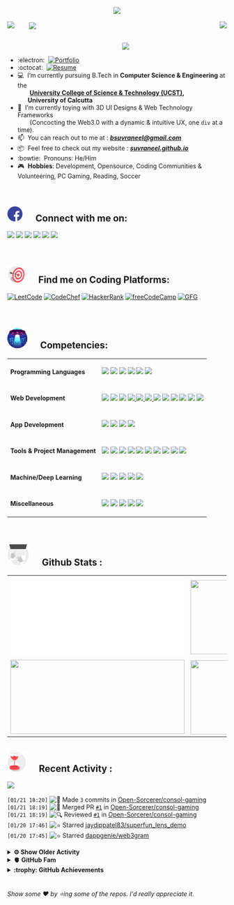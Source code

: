 <!--
[![Header](https://raw.githubusercontent.com/Suvraneel/Suvraneel/master/res/Github%20readme%20Header.png "Portfolio Website")]
(https://suvraneel.github.io/)
-->
<p align="center">
<img src="https://profile-counter.glitch.me/{Suvraneel}/count.svg"></p>

<p>
  <a href=https://open.spotify.com/user/4bio4arq8izb9sba4ly6al54v>
   <img align="right" src="https://spotify-github-profile.vercel.app/api/view?uid=4bio4arq8izb9sba4ly6al54v&cover_image=true&theme=novatorem">
  </a>
  <img align="center" src="https://readme-typing-svg.herokuapp.com?font=Playfair+Display&color=F70000&size=30&center=true&vCenter=true&multiline=true&weight=100&height=100&width=220&lines=Hey+there%2C;I'm+Suvraneel+!">
  <img align="left" src="https://media.tenor.com/images/043986fe5f470eeb6d86515e6cda30fe/tenor.gif" width="50">
</p>
<br>
<a href="https://suvraneel.software" target="_blank"><img align='right' src="https://raw.githubusercontent.com/Suvraneel/Suvraneel/master/res/readme_banner.gif" width="240" height="auto"></a>
<br>

- :electron: &nbsp;[![Portfolio](https://img.shields.io/badge/suvraneel%2Esoftware-PortFolio-grey?style=for-the-badge&logo=Scribd&labelColor=013243&color=bf2004)](https://suvraneel.software)
- :octocat: &nbsp;[![Resume](https://img.shields.io/badge/Suvraneel%20Bhuin-RESUME-blue?style=for-the-badge&logo=Sega&labelColor=0d182b)](https://suvraneel.github.io/Resume)
- :computer: &nbsp;I’m currently pursuing B.Tech in **Computer Science & Engineering** at the  
 &nbsp;&nbsp;&nbsp;&nbsp;&nbsp;&nbsp;&nbsp;**[University College of Science & Technology (UCST)](http://www.caluniv-ucsta.net/),  
 &nbsp;&nbsp;&nbsp;&nbsp;&nbsp;&nbsp;&nbsp;University of Calcutta**
- :crystal_ball: &nbsp;I’m currently toying with 3D UI Designs & Web Technology Frameworks  
 &nbsp;&nbsp;&nbsp;&nbsp;&nbsp;&nbsp;&nbsp;(Concocting the Web3.0 with a dynamic & intuitive UX, one `div` at a time).
- :mailbox: &nbsp;You can reach out to me at : ***bsuvraneel@gmail.com***
- :package: &nbsp;Feel free to check out my website : [***suvraneel.github.io***](https://suvraneel.github.io/)
- :bowtie: &nbsp;Pronouns: He/Him
- :video_game: &nbsp;**Hobbies**: Development, Opensource, Coding Communities & Volunteering, PC Gaming, Reading, Soccer

<br>
<h2 align=left>
<img src="https://raw.githubusercontent.com/Suvraneel/Suvraneel/master/res/social.gif" height="35" width= auto>
&nbsp;&nbsp;&nbsp;&nbsp;
Connect with me on:
<br></h2>


<!-- 
[![GitHub-Mark-Light](https://raw.githubusercontent.com/Suvraneel/Suvraneel/master/res/in.png#gh-light-mode-only)![GitHub-Mark-Dark](https://raw.githubusercontent.com/Suvraneel/Suvraneel/master/res/in.png#gh-dark-mode-only)](https://www.linkedin.com/in/suvraneel-bhuin) -->

  
<a href="https://twitter.com/SuvraneelB"><img src="https://user-images.githubusercontent.com/63473496/212667318-969259c1-f51a-47a4-a3e3-8675138bdcec.gif" height="70" width= auto></a> <a href="https://www.linkedin.com/in/suvraneel-bhuin"><img src="https://user-images.githubusercontent.com/63473496/212667680-1ccf7d0a-9f59-4be5-a2d0-b07effb04b6c.gif" height="70" width= auto></a> <a href="https://www.facebook.com/suvraneel.bhuin"><img src="https://user-images.githubusercontent.com/63473496/212667021-d190985a-6977-41bf-8063-d5c09c8abd8c.gif" height="70" width= auto></a> <a href="https://www.instagram.com/el_diablo_suvraneel"><img src="https://user-images.githubusercontent.com/63473496/212668023-3f7aa65f-2a55-44f4-bc11-e1e7fea26cab.gif" height="70" width= auto></a> <a href="https://api.whatsapp.com/send?phone=917001967224&text=Hi!%20Suvraneel!!"><img src="https://user-images.githubusercontent.com/63473496/212668258-a33f94f5-0baf-4ab5-a2ac-83adafa8ecf0.gif" height="70" width= auto></a> <a href="https://discord.com/users/851345743935045652/"><img src="https://user-images.githubusercontent.com/63473496/212670527-afccf7ca-4dfc-4f4c-bf91-19287be8a679.gif" height="70" width= auto></a>


<!--
<p>
<a href="https://www.linkedin.com/in/suvraneel-bhuin" target="_blank">
<img src="https://raw.githubusercontent.com/Suvraneel/Suvraneel/master/res/in.png#gh-light-mode-only" height="70" width= auto></a>
&nbsp;&nbsp;&nbsp;&nbsp;&nbsp;
<a href="https://www.instagram.com/el_diablo_suvraneel" target="_blank">
<img src="https://github.com/Suvraneel/Suvraneel/blob/master/res/ig.png#gh-light-mode-only" height="70" width= auto></a>
&nbsp;&nbsp;&nbsp;&nbsp;&nbsp;
<a href="https://github.com/Suvraneel" target="_blank">
<img src="https://raw.githubusercontent.com/Suvraneel/Suvraneel/master/res/github.png" height="35" width= auto></a>
&nbsp;&nbsp;&nbsp;&nbsp;&nbsp;
<a href="https://www.facebook.com/suvraneel.bhuin" target="_blank">
<img src="https://raw.githubusercontent.com/Suvraneel/Suvraneel/master/res/fb.png#gh-light-mode-only" height="70" width= auto></a>
&nbsp;&nbsp;&nbsp;&nbsp;&nbsp;
<a href="https://discord.com/users/851345743935045652/" id="discord">
<img src="https://raw.githubusercontent.com/Suvraneel/Suvraneel/master/res/dc.jpg#gh-light-mode-only" height="70" width= auto></a>
&nbsp;&nbsp;&nbsp;&nbsp;&nbsp;
<a href="https://api.whatsapp.com/send?phone=917001967224&text=Hi!%20Suvraneel!!" id="whatsapp">
<img src="https://raw.githubusercontent.com/Suvraneel/Suvraneel/master/res/wp.png#gh-light-mode-only" height="70" width= auto></a> 
</p>
-->

<br>
<h2 align=left>
<img src="https://raw.githubusercontent.com/Suvraneel/Suvraneel/master/res/target.gif" height="40" width= auto>
&nbsp;&nbsp;&nbsp;&nbsp;
Find me on Coding Platforms:
<br></h2>


[![LeetCode](https://img.shields.io/badge/-LeetCode-da8200?style=for-the-badge&logo=LeetCode&logoColor=ffa116&labelColor=black)](https://leetcode.com/Suvraneel/)
[![CodeChef](https://img.shields.io/badge/Codechef-372a22?&style=for-the-badge&logo=Codechef&logoColor=red&labelColor=black)](https://www.codechef.com/users/suvraneel)
[![HackerRank](https://img.shields.io/badge/-Hackerrank-00c353?style=for-the-badge&logo=HackerRank&logoColor=00EA64&labelColor=black)](https://www.hackerrank.com/bsuvraneel)
[![freeCodeCamp](https://img.shields.io/badge/-freeCodeCamp-131342?style=for-the-badge&logo=freeCodeCamp&logoColor=white&labelColor=0A0A23)](https://www.hackerrank.com/bsuvraneel)
[![GFG](https://img.shields.io/badge/GeeksforGeeks-298D46?style=for-the-badge&logo=geeksforgeeks&logoColor=4dcb72&labelColor=black)](https://auth.geeksforgeeks.org/user/bsuvraneel/)
 <!-- 
 [![HackerEarth - hidden](https://img.shields.io/badge/HackerEarth-2C3454?&style=for-the-badge&logo=HackerEarth&logoColor=5464a1&labelColor=040407")](https://www.hackerearth.com/@bsuvraneel) 
 -->


<!-- Attribution: "Icon made by Freepik from www.flaticon.com"-->
<!--
- **Gmail**: &nbsp;&nbsp;&nbsp;&nbsp;&nbsp;&nbsp;&nbsp;&nbsp;&nbsp;&nbsp;&nbsp;&nbsp; bsuvraneel@gmail.com
- **LinkedIn**: &nbsp;&nbsp;&nbsp;&nbsp;&nbsp;&nbsp;&nbsp;&nbsp; https://www.linkedin.com/in/suvraneel-bhuin/
- **Facebook**: &nbsp;&nbsp;&nbsp;&nbsp;&nbsp;&nbsp; https://www.facebook.com/suvraneel.bhuin
- **Instagram**: &nbsp;&nbsp;&nbsp;&nbsp;&nbsp; https://www.instagram.com/el_diablo_suvraneel
- **Discord**: &nbsp;&nbsp;&nbsp;&nbsp;&nbsp;&nbsp;&nbsp;&nbsp;&nbsp; https://discord.com/users/851345743935045652/
- **WhatsApp**: &nbsp;&nbsp;&nbsp; [+91 7001967224](https://api.whatsapp.com/send?phone=917001967224&text=Hi!%20Suvraneel!!)
-->

<br>
<h2 align=left>
<img src="https://raw.githubusercontent.com/Suvraneel/Suvraneel/master/res/ufo.gif" height="50" width= auto>
&nbsp;&nbsp;&nbsp;&nbsp;
Competencies:
<br></h2>


<table>
<tr>
<td><h4>Programming Languages</h4></td>
<td><a href="https://github.com/search?q=user%3ASuvraneel+language%3AC%2B%2B&type=Code"><img src="https://img.shields.io/badge/CPP-blue?style=for-the-badge&logo=cplusplus&logoColor=blue&color=00599C&labelColor=black"/></a>  
<a href="https://github.com/search?q=user%3ASuvraneel+language%3AC&type=Code"><img src="https://img.shields.io/badge/C-black?style=for-the-badge&logo=c&labelColor=black&color=404040" /></a>  
<a href="https://github.com/search?q=user%3ASuvraneel+language%3AJava&type=Code"><img src="https://img.shields.io/badge/Java-orange?style=for-the-badge&logo=OpenJDK&logoColor=ff7019&labelColor=141819&color=ff7019"/></a>  
<a href="https://github.com/search?p=4&q=user%3ASuvraneel+language%3AJavaScript&type=Code"><img src="https://img.shields.io/badge/Javascript-yellow?style=for-the-badge&logo=javascript&labelColor=black&color=DFA200" /></a>
<a href="https://github.com/search?p=4&q=user%3ASuvraneel+language%3ATypeScript&type=Code"><img src="https://img.shields.io/badge/Typescript-blue?style=for-the-badge&logo=typescript&labelColor=black&color=blue" /></a>
<a href="https://github.com/search?q=user%3ASuvraneel+language%3ASolidity&type=Code"><img src="https://img.shields.io/badge/Solidity-white?style=for-the-badge&logo=solidity&labelColor=black&color=EAEAEA" /></a>   
</td></tr>

<tr>
<td><h4>Web Development</h4></td>
<td><a href="https://github.com/search?q=user%3ASuvraneel+language%3AHTML&type=Code"><img src="https://img.shields.io/badge/HTML5-red?style=for-the-badge&logo=html5&labelColor=black&color=E34F26"/></a>
<a href="https://github.com/search?q=user%3ASuvraneel+language%3ACSS&type=Code"><img src="https://img.shields.io/badge/CSS3-white?style=for-the-badge&logo=css3&logoColor=1572B6&labelColor=black&color=1572B6" /></a>
<a href="#"><img src="https://img.shields.io/badge/Bootstrap-purple?style=for-the-badge&logo=bootstrap&labelColor=black&color=7952B3"/></a>
<a href="https://github.com/search?p=4&q=user%3ASuvraneel+language%3AJavaScript&type=Code"><img src="https://img.shields.io/badge/Javascript-yellow?style=for-the-badge&logo=javascript&labelColor=black&color=c89100"/>  
<a href="https://github.com/search?p=4&q=user%3ASuvraneel+language%3AJavaScript&type=Code"><img src="https://img.shields.io/badge/PHP-purple?style=for-the-badge&logo=php&labelColor=black&color=585da0"/>
  <a href="https://github.com/search?p=4&q=user%3ASuvraneel+language%3AJavaScript&type=Code"><img src="https://img.shields.io/badge/mysql-black?style=for-the-badge&logo=mysql&logoColor=white&labelColor=black&color=4479A1"/>
<a href="#"><img src="https://img.shields.io/badge/MongoDB-green?style=for-the-badge&logo=mongodb&labelColor=black&color=409040"/></a>
<a href="#"><img src="https://img.shields.io/badge/Express-black?style=for-the-badge&logo=express&labelColor=black&color=1f1f1f"/></a>
<a href="#"><img src="https://img.shields.io/badge/React-blue?style=for-the-badge&logo=react&labelColor=black&color=3a8296"/></a>
<a href="#"><img src="https://img.shields.io/badge/Node.JS-blue?style=for-the-badge&logo=node.js&logoColor=lime&labelColor=black&color=236b23"/></a>
<a href="#"><img src="https://img.shields.io/badge/Tailwind%20CSS-black?style=for-the-badge&logo=tailwindcss&labelColor=black&color=1CA1B8"/></a>
<a href="#"><img src="https://img.shields.io/badge/Next.js-black?style=for-the-badge&logo=Next.js&&logoColor=white&labelColor=black&color=2E2E2E"/></a>
</td></tr>

<tr>
<td><h4>App Development</h4></td>
<td><a href="#"><img src="https://img.shields.io/badge/React%20Native-blue?style=for-the-badge&logo=react&labelColor=black&color=3a8296"/></a>
<a href="#"><img src="https://img.shields.io/badge/Flutter-0a97c2?style=for-the-badge&logo=flutter&logoColor=0dbdf2&labelColor=black&color=0ba0cd"/></a>
<a href="https://github.com/search?q=user%3ASuvraneel+language%3ADart&type=Code"><img src="https://img.shields.io/badge/Dart-blue?style=for-the-badge&logo=dart&logoColor=2eb8b8&labelColor=black&color=269999"/></a>
<a href="#"><img src="https://img.shields.io/badge/Android%20Studio-green?style=for-the-badge&logo=android%20studio&labelColor=black&color=2a9a5c"/></a></td></tr>

<tr>
<td><h4>Tools & Project Management</h4></td>
<td><a href="#"><img src="https://img.shields.io/badge/Git-red?style=for-the-badge&logo=git&labelColor=black&color=red"/></a>  
<a href="#"><img src="https://img.shields.io/badge/GitHub-black?style=for-the-badge&logo=github&labelColor=black&color=181717"/></a>  
<a href="#"><img src="https://img.shields.io/badge/VSCode-cyan?style=for-the-badge&logo=visual%20studio%20code&labelColor=00497a&color=007ACC"/></a>
<a href="#"><img src="https://img.shields.io/badge/Postman-orange?style=for-the-badge&logo=postman&labelColor=black&color=ff4704"/></a>
<a href="#"><img src="https://img.shields.io/badge/XAMPP-orange?style=for-the-badge&logo=xampp&labelColor=black&color=fb6b0b"/></a>  
<a href="#"><img src="https://img.shields.io/badge/Repl.it-black?style=for-the-badge&logo=replit&labelColor=black&color=1e2426"/></a>  
<a href="#"><img src="https://img.shields.io/badge/Eclipse%20IDE-purple?style=for-the-badge&logo=eclipse%20IDE&labelColor=1a1433&color=2C2255"/></a>  
<a href="#"><img src="https://img.shields.io/badge/Codepen-black?style=for-the-badge&logo=codepen&labelColor=black&color=141819"/></a>
  <a href="#"><img src="https://img.shields.io/badge/Vercel-black?style=for-the-badge&logo=vercel&labelColor=black&color=141219"/></a>
<a href="#"><img src="https://img.shields.io/badge/Heroku-180036?style=for-the-badge&logo=heroku&labelColor=180036&color=430098"/></a></td>  
  </tr>  

<tr>
<td><h4>Machine/Deep Learning</h4></td>
<td><a href="#"><img src="https://img.shields.io/badge/Pandas-black?style=for-the-badge&logo=pandas&labelColor=0c0234&color=150458"/></a>  
<a href="#"><img src="https://img.shields.io/badge/NumPy-blue?style=for-the-badge&logo=numpy&labelColor=001921&color=013243"/></a>  
<a href="#"><img src="https://img.shields.io/badge/TensorFlow-black?style=for-the-badge&logo=tensorflow&labelColor=141819&color=FF6F00"/></a>
<a href="#"><img src="https://img.shields.io/badge/Skikit%20Learn-orange?style=for-the-badge&logo=scikit%2Dlearn&labelColor=141819&color=F7931E"/></a>  
<a href="#"><img src="https://img.shields.io/badge/Keras-black?style=for-the-badge&logo=keras&labelColor=680000&color=D00000"/></a></td></tr>

<tr>
<td><h4>Miscellaneous</h4></td>
<td>
  <a href="#"><img src="https://img.shields.io/badge/Arduino-blue?style=for-the-badge&logo=arduino&labelColor=black&color=00979D"/></a>
  <a href="#"><img src="https://img.shields.io/badge/VHDL-cc0000?style=for-the-badge&logo=xilinx&logoColor=cc0000&labelColor=black&color=cc0000"/></a>
  <a href="#"><img src="https://img.shields.io/badge/GNU_Bash-blue?style=for-the-badge&logo=gnubash&labelColor=black&color=4EAA25"/></a>
  <a href="#"><img src="https://img.shields.io/badge/Photoshop-navy?style=for-the-badge&logo=adobe-photoshop&labelColor=black&color=0072ff"/></a>
  <a href="#"><img src="https://img.shields.io/badge/Figma-orange?style=for-the-badge&logo=figma&labelColor=black&color=f24e1e"/></a>

  </td></tr>
</table>



<br>
<h2 align=left>
<img src="https://raw.githubusercontent.com/Suvraneel/Suvraneel/master/res/laptop.gif" height="50" width= auto>
&nbsp;&nbsp;&nbsp;&nbsp;
Github Stats :
<br></h2>

<table>
  <tr>
    <td align="center">
      <img alt="" width="400" src="https://github.com/Suvraneel/Suvraneel/blob/master/metrics.plugin.isocalendar.svg">
    </td>
    <td align="center">
        <img align="right" src ="https://github-readme-stats.vercel.app/api/top-langs/?username=suvraneel&layout=compact&hide_border=true&theme=vision-friendly-dark&langs_count=10&hide=jupyter%20notebook,tex,c" height="170px" width="360px">
    </td>
  </tr>
  <tr>
    <td align="center">
      <img alt="" width="400" src="https://github-readme-stats.vercel.app/api?username=suvraneel&show_icons=true&theme=vision-friendly-dark&hide_border=true" width="360px" height="170px" >
    </td>
    <td align="center">
        <img align="right" src ="https://github-readme-streak-stats.herokuapp.com?user=suvraneel&theme=vision-friendly-dark&hide_border=true" width="360px" height="170px">
    </td>
  </tr>
</table>

<!--
  <img align="left" src="https://github.com/lowlighter/lowlighter/blob/master/metrics.plugin.isocalendar.svg" width="300" height="180">
  <img align="right" src ="https://github-readme-stats.vercel.app/api/top-langs/?username=suvraneel&layout=compact&hide_border=true&theme=vision-friendly-dark&langs_count=10&hide=jupyter%20notebook,tex,php" width="300" height="180">
  <img align="left" src = "https://github-readme-stats.vercel.app/api?username=suvraneel&show_icons=true&theme=vision-friendly-dark&hide_border=true" width="300" height="180">
  <img align="right" src = "https://github-readme-streak-stats.herokuapp.com?user=suvraneel&theme=vision-friendly-dark&hide_border=true" width="300" height="180">
-->

<h2 align="left">
<img src="https://raw.githubusercontent.com/Suvraneel/Suvraneel/master/res/hourglass1.gif" height="50" width= auto>
&nbsp;&nbsp;&nbsp;&nbsp;
Recent Activity :
<br></h2>

<!--  Personalised Heroku Instance (But sleeping dynos issue) at: suvraneel-gh-activity-graph.herokuapp.com  -->
<img src="https://github-readme-activity-graph.cyclic.app/graph?username=Suvraneel&bg_color=000000&line=ffb812&area=true&color=8135fc&hide_border=true&hide_title=true">
<!-- <img src="https://activity-graph.herokuapp.com/graph?username=Suvraneel&bg_color=000000&line=ffb812&area=true&color=8135fc&hide_border=true&hide_title=true"> -->

<!--START_SECTION:activity-->
`[01/21 18:20]` <img alt="📝" src="https://github.com/cheesits456/github-activity-readme/raw/master/icons/commit.png" align="top" height="18"> Made `3` commits in [Open-Sorcerer/consol-gaming](https://github.com/Open-Sorcerer/consol-gaming)  
`[01/21 18:19]` <img alt="🎉" src="https://github.com/cheesits456/github-activity-readme/raw/master/icons/merge.png" align="top" height="18"> Merged PR [`#1`](https://github.com//Open-Sorcerer/consol-gaming/pull/1 'added bonk burn button') in [Open-Sorcerer/consol-gaming](https://github.com/Open-Sorcerer/consol-gaming)  
`[01/21 18:19]` <img alt="🔍" src="https://github.com/cheesits456/github-activity-readme/raw/master/icons/review.png" align="top" height="18"> Reviewed [`#1`](https://github.com//Open-Sorcerer/consol-gaming/pull/1 'added bonk burn button') in [Open-Sorcerer/consol-gaming](https://github.com/Open-Sorcerer/consol-gaming)  
`[01/20 17:46]` <img alt="⭐" src="https://github.com/cheesits456/github-activity-readme/raw/master/icons/star.png" align="top" height="18"> Starred [jaydippatel83/superfun_lens_demo](https://github.com/jaydippatel83/superfun_lens_demo)  
`[01/20 17:45]` <img alt="⭐" src="https://github.com/cheesits456/github-activity-readme/raw/master/icons/star.png" align="top" height="18"> Starred [dappgenie/web3gram](https://github.com/dappgenie/web3gram)  

<details><summary><b> ⚙️ Show Older Activity</b></summary>

`[01/20 17:26]` <img alt="⭐" src="https://github.com/cheesits456/github-activity-readme/raw/master/icons/star.png" align="top" height="18"> Starred [brahmapsen/cliniDAO](https://github.com/brahmapsen/cliniDAO)  
`[01/19 09:20]` <img alt="📝" src="https://github.com/cheesits456/github-activity-readme/raw/master/icons/commit.png" align="top" height="18"> Made `7` commits in [Suvraneel/LeetCode](https://github.com/Suvraneel/LeetCode)  
`[01/18 22:24]` <img alt="📝" src="https://github.com/cheesits456/github-activity-readme/raw/master/icons/commit.png" align="top" height="18"> Made `1` commit in [girlscript/gssoc-website-new](https://github.com/girlscript/gssoc-website-new)  
`[01/18 21:59]` <img alt="📝" src="https://github.com/cheesits456/github-activity-readme/raw/master/icons/commit.png" align="top" height="18"> Made `2` commits in [Suvraneel/LeetCode](https://github.com/Suvraneel/LeetCode)  
`[01/18 21:46]` <img alt="📝" src="https://github.com/cheesits456/github-activity-readme/raw/master/icons/commit.png" align="top" height="18"> Made `1` commit in [girlscript/gssoc-website-new](https://github.com/girlscript/gssoc-website-new)  
`[01/18 20:00]` <img alt="🍴" src="https://github.com/cheesits456/github-activity-readme/raw/master/icons/fork.png" align="top" height="18"> Forked [photonstorm/phaser](https://github.com/photonstorm/phaser) to [Suvraneel/phaser](https://github.com/Suvraneel/phaser)  
`[01/18 19:46]` <img alt="⭐" src="https://github.com/cheesits456/github-activity-readme/raw/master/icons/star.png" align="top" height="18"> Starred [photonstorm/phaser](https://github.com/photonstorm/phaser)  
`[01/18 11:02]` <img alt="⭐" src="https://github.com/cheesits456/github-activity-readme/raw/master/icons/star.png" align="top" height="18"> Starred [kleampa/not-paid](https://github.com/kleampa/not-paid)  
`[01/16 12:13]` <img alt="📝" src="https://github.com/cheesits456/github-activity-readme/raw/master/icons/commit.png" align="top" height="18"> Made `1` commit in [Suvraneel/github-readme-stats](https://github.com/Suvraneel/github-readme-stats)  
`[01/16 12:11]` <img alt="🍴" src="https://github.com/cheesits456/github-activity-readme/raw/master/icons/fork.png" align="top" height="18"> Forked [anuraghazra/github-readme-stats](https://github.com/anuraghazra/github-readme-stats) to [Suvraneel/github-readme-stats](https://github.com/Suvraneel/github-readme-stats)  
`[01/16 11:47]` <img alt="📝" src="https://github.com/cheesits456/github-activity-readme/raw/master/icons/commit.png" align="top" height="18"> Made `1` commit in [Suvraneel/Suvraneel](https://github.com/Suvraneel/Suvraneel)  
`[01/15 18:55]` <img alt="📝" src="https://github.com/cheesits456/github-activity-readme/raw/master/icons/commit.png" align="top" height="18"> Made `10` commits in [Suvraneel/LeetCode](https://github.com/Suvraneel/LeetCode)  
`[01/10 13:53]` <img alt="⭐" src="https://github.com/cheesits456/github-activity-readme/raw/master/icons/star.png" align="top" height="18"> Starred [Siddhartha-Dhar/TextUtils](https://github.com/Siddhartha-Dhar/TextUtils)  
`[01/10 07:10]` <img alt="📝" src="https://github.com/cheesits456/github-activity-readme/raw/master/icons/commit.png" align="top" height="18"> Made `11` commits in [Suvraneel/LeetCode](https://github.com/Suvraneel/LeetCode)  
`[01/08 23:02]` <img alt="📝" src="https://github.com/cheesits456/github-activity-readme/raw/master/icons/commit.png" align="top" height="18"> Made `1` commit in [Suvraneel/Suvraneel](https://github.com/Suvraneel/Suvraneel)  
`[01/08 23:01]` <img alt="📝" src="https://github.com/cheesits456/github-activity-readme/raw/master/icons/commit.png" align="top" height="18"> Made `1` commit in [Suvraneel/Suvraneel.github.io](https://github.com/Suvraneel/Suvraneel.github.io)  
`[01/08 22:54]` <img alt="📝" src="https://github.com/cheesits456/github-activity-readme/raw/master/icons/commit.png" align="top" height="18"> Made `48` commits in [Suvraneel/LeetCode](https://github.com/Suvraneel/LeetCode)  
`[01/04 13:37]` <img alt="📂" src="https://github.com/cheesits456/github-activity-readme/raw/master/icons/create-branch.png" align="top" height="18"> Created branch [`backup`](https://github.com/Suvraneel/LeetCode/tree/backup) in [Suvraneel/LeetCode](https://github.com/Suvraneel/LeetCode)  
`[01/04 09:34]` <img alt="🗣" src="https://github.com/cheesits456/github-activity-readme/raw/master/icons/comment.png" align="top" height="18"> Commented on [`#29`](https://github.com//joshcai/leetcode-sync/issues/29 'Error: Request failed with status code 500') in [joshcai/leetcode-sync](https://github.com/joshcai/leetcode-sync)  
`[01/04 09:28]` <img alt="📝" src="https://github.com/cheesits456/github-activity-readme/raw/master/icons/commit.png" align="top" height="18"> Made `1` commit in [Suvraneel/LeetCode](https://github.com/Suvraneel/LeetCode)  
`[01/04 09:27]` <img alt="❗️" src="https://github.com/cheesits456/github-activity-readme/raw/master/icons/issue.png" align="top" height="18"> Closed issue [`#1`](https://github.com//Suvraneel/LeetCode/issues/1 'fmdfm') in [Suvraneel/LeetCode](https://github.com/Suvraneel/LeetCode)  
`[01/04 09:25]` <img alt="📝" src="https://github.com/cheesits456/github-activity-readme/raw/master/icons/commit.png" align="top" height="18"> Made `11` commits in [Suvraneel/LeetCode](https://github.com/Suvraneel/LeetCode)  
`[01/03 18:11]` <img alt="📝" src="https://github.com/cheesits456/github-activity-readme/raw/master/icons/commit.png" align="top" height="18"> Made `1` commit in [Suvraneel/Suvraneel](https://github.com/Suvraneel/Suvraneel)  
`[01/03 18:11]` <img alt="📝" src="https://github.com/cheesits456/github-activity-readme/raw/master/icons/commit.png" align="top" height="18"> Made `1` commit in [Suvraneel/Suvraneel.github.io](https://github.com/Suvraneel/Suvraneel.github.io)  
`[01/03 08:42]` <img alt="📝" src="https://github.com/cheesits456/github-activity-readme/raw/master/icons/commit.png" align="top" height="18"> Made `51` commits in [Suvraneel/LeetCode](https://github.com/Suvraneel/LeetCode)  
`[12/29 14:20]` <img alt="📝" src="https://github.com/cheesits456/github-activity-readme/raw/master/icons/commit.png" align="top" height="18"> Made `1` commit in [Suvraneel/Suvraneel.github.io](https://github.com/Suvraneel/Suvraneel.github.io)  
`[12/29 12:34]` <img alt="📝" src="https://github.com/cheesits456/github-activity-readme/raw/master/icons/commit.png" align="top" height="18"> Made `64` commits in [Suvraneel/LeetCode](https://github.com/Suvraneel/LeetCode)  
`[12/17 20:42]` <img alt="📝" src="https://github.com/cheesits456/github-activity-readme/raw/master/icons/commit.png" align="top" height="18"> Made `2` commits in [Suvraneel/Suvraneel](https://github.com/Suvraneel/Suvraneel)  
`[12/17 20:19]` <img alt="📝" src="https://github.com/cheesits456/github-activity-readme/raw/master/icons/commit.png" align="top" height="18"> Made `5` commits in [Suvraneel/LeetCode](https://github.com/Suvraneel/LeetCode)  
`[12/10 11:24]` <img alt="🗣" src="https://github.com/cheesits456/github-activity-readme/raw/master/icons/comment.png" align="top" height="18"> Commented on [`#7`](https://github.com//All-About-Programming-Community/HackTheWinter-Official-Website/issues/7 'Navbar Issue') in [All-About-Programming-Community/HackTheWinter-Official-Website](https://github.com/All-About-Programming-Community/HackTheWinter-Official-Website)  
`[12/10 11:13]` <img alt="🗣" src="https://github.com/cheesits456/github-activity-readme/raw/master/icons/comment.png" align="top" height="18"> Commented on [`#7`](https://github.com//All-About-Programming-Community/HackTheWinter-Official-Website/issues/7 'Navbar Issue') in [All-About-Programming-Community/HackTheWinter-Official-Website](https://github.com/All-About-Programming-Community/HackTheWinter-Official-Website)  
`[12/10 11:01]` <img alt="🗣" src="https://github.com/cheesits456/github-activity-readme/raw/master/icons/comment.png" align="top" height="18"> Commented on [`#7`](https://github.com//All-About-Programming-Community/HackTheWinter-Official-Website/issues/7 'Navbar Issue') in [All-About-Programming-Community/HackTheWinter-Official-Website](https://github.com/All-About-Programming-Community/HackTheWinter-Official-Website)  
`[12/10 10:59]` <img alt="❗️" src="https://github.com/cheesits456/github-activity-readme/raw/master/icons/issue.png" align="top" height="18"> Closed issue [`#7`](https://github.com//All-About-Programming-Community/HackTheWinter-Official-Website/issues/7 'Navbar Issue') in [All-About-Programming-Community/HackTheWinter-Official-Website](https://github.com/All-About-Programming-Community/HackTheWinter-Official-Website)  
`[12/10 10:59]` <img alt="🗣" src="https://github.com/cheesits456/github-activity-readme/raw/master/icons/comment.png" align="top" height="18"> Commented on [`#7`](https://github.com//All-About-Programming-Community/HackTheWinter-Official-Website/issues/7 'Navbar Issue') in [All-About-Programming-Community/HackTheWinter-Official-Website](https://github.com/All-About-Programming-Community/HackTheWinter-Official-Website)  
`[12/10 10:55]` <img alt="🗣" src="https://github.com/cheesits456/github-activity-readme/raw/master/icons/comment.png" align="top" height="18"> Commented on [`#7`](https://github.com//All-About-Programming-Community/HackTheWinter-Official-Website/issues/7 'Navbar Issue') in [All-About-Programming-Community/HackTheWinter-Official-Website](https://github.com/All-About-Programming-Community/HackTheWinter-Official-Website)  
`[12/10 10:53]` <img alt="🗣" src="https://github.com/cheesits456/github-activity-readme/raw/master/icons/comment.png" align="top" height="18"> Commented on [`#7`](https://github.com//All-About-Programming-Community/HackTheWinter-Official-Website/issues/7 'Navbar Issue') in [All-About-Programming-Community/HackTheWinter-Official-Website](https://github.com/All-About-Programming-Community/HackTheWinter-Official-Website)  
`[12/09 11:56]` <img alt="📝" src="https://github.com/cheesits456/github-activity-readme/raw/master/icons/commit.png" align="top" height="18"> Made `2` commits in [All-About-Programming-Community/HackTheWinter-Official-Website](https://github.com/All-About-Programming-Community/HackTheWinter-Official-Website)  
`[12/09 11:56]` <img alt="🎉" src="https://github.com/cheesits456/github-activity-readme/raw/master/icons/merge.png" align="top" height="18"> Merged PR [`#8`](https://github.com//All-About-Programming-Community/HackTheWinter-Official-Website/pull/8 'Fixed Navbar Issue #7') in [All-About-Programming-Community/HackTheWinter-Official-Website](https://github.com/All-About-Programming-Community/HackTheWinter-Official-Website)  
`[12/07 14:39]` <img alt="📝" src="https://github.com/cheesits456/github-activity-readme/raw/master/icons/commit.png" align="top" height="18"> Made `1` commit in [Open-Sorcerer/CrewS](https://github.com/Open-Sorcerer/CrewS)  
`[12/06 19:42]` <img alt="📝" src="https://github.com/cheesits456/github-activity-readme/raw/master/icons/commit.png" align="top" height="18"> Made `11` commits in [Suvraneel/HackTheWinter-Official-Website](https://github.com/Suvraneel/HackTheWinter-Official-Website)  
`[12/06 16:12]` <img alt="📝" src="https://github.com/cheesits456/github-activity-readme/raw/master/icons/commit.png" align="top" height="18"> Made `83` commits in [Suvraneel/metrics](https://github.com/Suvraneel/metrics)  
`[12/05 20:28]` <img alt="🗣" src="https://github.com/cheesits456/github-activity-readme/raw/master/icons/comment.png" align="top" height="18"> Commented on [`#6`](https://github.com//All-About-Programming-Community/HackTheWinter-Official-Website/issues/6 'Slider') in [All-About-Programming-Community/HackTheWinter-Official-Website](https://github.com/All-About-Programming-Community/HackTheWinter-Official-Website)  
`[12/05 20:26]` <img alt="📝" src="https://github.com/cheesits456/github-activity-readme/raw/master/icons/commit.png" align="top" height="18"> Made `1` commit in [All-About-Programming-Community/HackTheWinter-Official-Website](https://github.com/All-About-Programming-Community/HackTheWinter-Official-Website)  
`[12/05 19:51]` <img alt="📝" src="https://github.com/cheesits456/github-activity-readme/raw/master/icons/commit.png" align="top" height="18"> Made `1` commit in [boradesanket13/HackTheWinter-Official-Website](https://github.com/boradesanket13/HackTheWinter-Official-Website)  
`[12/05 19:48]` <img alt="🗣" src="https://github.com/cheesits456/github-activity-readme/raw/master/icons/comment.png" align="top" height="18"> Commented on [`#5`](https://github.com//All-About-Programming-Community/HackTheWinter-Official-Website/issues/5 'Sponsor section updated and transparent logo added') in [All-About-Programming-Community/HackTheWinter-Official-Website](https://github.com/All-About-Programming-Community/HackTheWinter-Official-Website)  
`[12/05 19:47]` <img alt="📝" src="https://github.com/cheesits456/github-activity-readme/raw/master/icons/commit.png" align="top" height="18"> Made `5` commits in [All-About-Programming-Community/HackTheWinter-Official-Website](https://github.com/All-About-Programming-Community/HackTheWinter-Official-Website)  
`[12/05 19:47]` <img alt="🎉" src="https://github.com/cheesits456/github-activity-readme/raw/master/icons/merge.png" align="top" height="18"> Merged PR [`#5`](https://github.com//All-About-Programming-Community/HackTheWinter-Official-Website/pull/5 'Sponsor section updated and transparent logo added') in [All-About-Programming-Community/HackTheWinter-Official-Website](https://github.com/All-About-Programming-Community/HackTheWinter-Official-Website)  
`[12/05 19:46]` <img alt="📝" src="https://github.com/cheesits456/github-activity-readme/raw/master/icons/commit.png" align="top" height="18"> Made `8` commits in [Nitya-Pasrija/HackTheWinter-Official-Website](https://github.com/Nitya-Pasrija/HackTheWinter-Official-Website)  
`[12/05 19:43]` <img alt="📝" src="https://github.com/cheesits456/github-activity-readme/raw/master/icons/commit.png" align="top" height="18"> Made `5` commits in [All-About-Programming-Community/HackTheWinter-Official-Website](https://github.com/All-About-Programming-Community/HackTheWinter-Official-Website)  
`[12/05 19:43]` <img alt="🎉" src="https://github.com/cheesits456/github-activity-readme/raw/master/icons/merge.png" align="top" height="18"> Merged PR [`#4`](https://github.com//All-About-Programming-Community/HackTheWinter-Official-Website/pull/4 'Added responsiveness and menu button. ') in [All-About-Programming-Community/HackTheWinter-Official-Website](https://github.com/All-About-Programming-Community/HackTheWinter-Official-Website)  
`[12/05 08:51]` <img alt="📝" src="https://github.com/cheesits456/github-activity-readme/raw/master/icons/commit.png" align="top" height="18"> Made `25` commits in [Suvraneel/LeetCode](https://github.com/Suvraneel/LeetCode)  
`[12/03 20:11]` <img alt="📝" src="https://github.com/cheesits456/github-activity-readme/raw/master/icons/commit.png" align="top" height="18"> Made `6` commits in [Open-Sorcerer/CrewS](https://github.com/Open-Sorcerer/CrewS)  
`[12/03 16:20]` <img alt="📝" src="https://github.com/cheesits456/github-activity-readme/raw/master/icons/commit.png" align="top" height="18"> Made `9` commits in [Suvraneel/LeetCode](https://github.com/Suvraneel/LeetCode)  
`[12/03 15:45]` <img alt="📝" src="https://github.com/cheesits456/github-activity-readme/raw/master/icons/commit.png" align="top" height="18"> Made `4` commits in [Open-Sorcerer/CrewS](https://github.com/Open-Sorcerer/CrewS)  

</details>
<!--END_SECTION:activity-->

<!--
<details>
<summary> <b>  :octocat: WakaTime Stats </b></summary>
<br />
  
<table>
  <tr>
  <td><a href="https://wakatime.com/share/@05005a1d-5ed0-4f6a-b5c8-1a7a0d9534ea/a3675396-1652-4177-809a-65a6296755a7.svg"><img src="https://wakatime.com/share/@05005a1d-5ed0-4f6a-b5c8-1a7a0d9534ea/d93ea33a-b746-4c92-9c93-c80017ed72aa.png" width="400px"/></a><a href="https://wakatime.com/share/@05005a1d-5ed0-4f6a-b5c8-1a7a0d9534ea/9b6e468a-7930-4319-b2b5-4eeaa40133cb.svg"><img src="https://wakatime.com/share/@05005a1d-5ed0-4f6a-b5c8-1a7a0d9534ea/aaa0e22b-fd56-4033-9216-675147769a3f.png" width="400px"/></a></td>
  </tr>  
</table>
</details>
-->

<!--<details>
  <summary> <b>  :maple_leaf: Website Performance </b></summary>
<img src="https://metrics.lecoq.io/Suvraneel?template=classic&base.header=0&base.activity=0&base.community=0&base.repositories=0&base.metadata=0&pagespeed=1&pagespeed.url=.user.website&pagespeed.detailed=false&pagespeed.screenshot=false&config.timezone=Asia%2FCalcutta">
</details>-->

<details>
  <summary> <b>  🫀 GitHub Fam </b></summary>
<img src="https://github.com/Suvraneel/Suvraneel/blob/master/metrics.plugin.people.followers.svg">
</details>

<details>
<summary> <b>  :trophy: GitHub Achievements </b></summary>
<img src="https://github.com/Suvraneel/Suvraneel/blob/master/metrics.plugin.achievements.svg">
</details><br>





###### Show some ❤️ by ⭐ing some of the repos. I'd really appreciate it.


